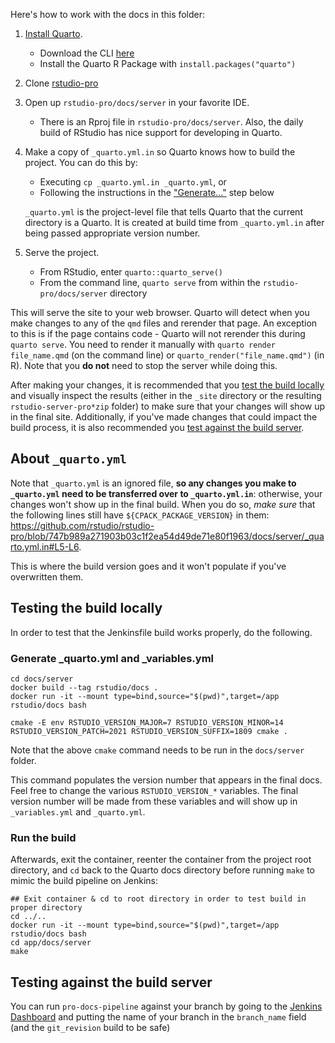 Here's how to work with the docs in this folder:

1. [Install Quarto](https://quarto.org/docs/getting-started/installation.html). 
    * Download the CLI [here](https://github.com/quarto-dev/quarto-cli/releases/latest)
    * Install the Quarto R Package with `install.packages("quarto")`
2. Clone [rstudio-pro](https://github.com/rstudio/rstudio-pro)
3. Open up `rstudio-pro/docs/server` in your favorite IDE. 
    * There is an Rproj file in `rstudio-pro/docs/server`. Also, the daily build of RStudio has nice support for developing in Quarto.
4. Make a copy of `_quarto.yml.in` so Quarto knows how to build the project. You can do this by:  
    * Executing `cp _quarto.yml.in _quarto.yml`, or
    * Following the instructions in the ["Generate..."](#generate) step below
    
    `_quarto.yml` is the project-level file that tells Quarto that the current directory is a Quarto. It is created at build time from `_quarto.yml.in` after being passed appropriate version number. 
5. Serve the project. 
    * From RStudio, enter `quarto::quarto_serve()`
    * From the command line, `quarto serve` from within the `rstudio-pro/docs/server` directory

This will serve the site to your web browser. Quarto will detect when you make changes to any of the `qmd` files and rerender that page. 
An exception to this is if the page contains code - Quarto will not rerender this during `quarto serve`. 
You need to render it manually with `quarto render file_name.qmd` (on the command line) or `quarto_render("file_name.qmd")` (in R). 
Note that you **do not** need to stop the server while doing this.

After making your changes, it is recommended that you [test the build locally](#test-local) and visually inspect the results (either in the `_site` directory or the resulting `rstudio-server-pro*zip` folder) to make sure that your changes will show up in the final site. Additionally, if you've made changes that could impact the build process, it is also recommended you [test against the build server](#test-build-server).

## About `_quarto.yml`

Note that `_quarto.yml` is an ignored file, **so any changes you make to `_quarto.yml` need to be transferred over to `_quarto.yml.in`**: otherwise, your changes won't show up in the final build. 
When you do so, *make sure* that the following lines still have `${CPACK_PACKAGE_VERSION}` in them: https://github.com/rstudio/rstudio-pro/blob/747b989a271903b03c1f2ea54d49de71e80f1963/docs/server/_quarto.yml.in#L5-L6. 

This is where the build version goes and it won't populate if you've overwritten them.

## <a id="test-local"></a>Testing the build locally

In order to test that the Jenkinsfile build works properly, do the following.

### <a id="generate"></a> Generate \_quarto.yml and \_variables.yml

```
cd docs/server
docker build --tag rstudio/docs .
docker run -it --mount type=bind,source="$(pwd)",target=/app rstudio/docs bash

cmake -E env RSTUDIO_VERSION_MAJOR=7 RSTUDIO_VERSION_MINOR=14 RSTUDIO_VERSION_PATCH=2021 RSTUDIO_VERSION_SUFFIX=1809 cmake .
```
Note that the above `cmake` command needs to be run in the `docs/server` folder.

This command populates the version number that appears in the final docs. 
Feel free to change the various `RSTUDIO_VERSION_*` variables.
The final version number will be made from these variables and will show up in `_variables.yml` and `_quarto.yml`.

### <a id="local-run"></a>Run the build

Afterwards, exit the container, reenter the container from the project root directory, and `cd` back to the Quarto docs directory before running `make` to mimic the build pipeline on Jenkins: 

```
## Exit container & cd to root directory in order to test build in proper directory
cd ../..
docker run -it --mount type=bind,source="$(pwd)",target=/app rstudio/docs bash
cd app/docs/server
make
```

## <a id="test-build-server"></a>Testing against the build server

You can run `pro-docs-pipeline` against your branch by going to the [Jenkins Dashboard](https://build.rstudioservices.com/job/IDE/job/pro-docs-pipeline/build?delay=0sec) and putting the name of your branch in the `branch_name` field (and the `git_revision` build to be safe)
